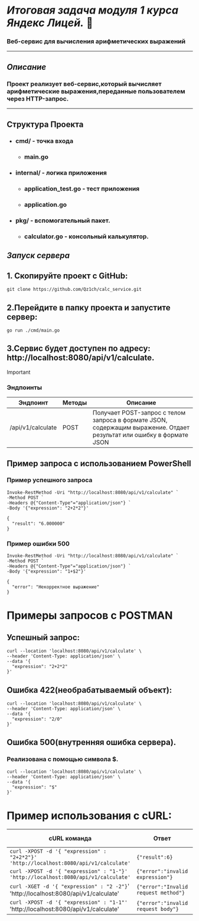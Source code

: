 # _**Итоговая задача модуля 1 курса Яндекс Лицей.**_ 👀
### **Веб-сервис для вычисления арифметических выражений**
___
## _Описание_
### Проект реализует веб-сервис,который вычисляет арифметические выражения,переданные пользователем через HTTP-запрос.
___
## Структура Проекта
+ ### cmd/ - точка входа
  + ### main.go
+ ### internal/ - логика приложения
  + ### application_test.go - тест приложения
  + ### application.go
+ ### pkg/ - вспомогательный пакет.
  + ### calculator.go - консольный калькулятор.
## _Запуск сервера_
## 1. Скопируйте проект с GitHub:
```
git clone https://github.com/Qz1ch/calc_service.git
```
## 2.Перейдите в папку проекта и запустите сервер:
```
go run ./cmd/main.go
```
## 3.Сервис будет доступен по адресу: http://localhost:8080/api/v1/calculate.

> [!IMPORTANT]
> ### Эндпоинты
> | Эндпоинт | Методы | Описание |
> | --- | --- | --- |
> | /api/v1/calculate | POST | Получает POST-запрос c телом запроса в формате JSON, содержащим выражение. Отдает результат или ошибку в формате JSON |
## Пример запроса с использованием PowerShell
### Пример успешного запроса
```
Invoke-RestMethod -Uri "http://localhost:8080/api/v1/calculate" `
-Method POST `
-Headers @{"Content-Type"="application/json"} `
-Body '{"expression": "2+2*2"}'

{
  "result": "6.000000"
}
```
### Пример ошибки 500
```
Invoke-RestMethod -Uri "http://localhost:8080/api/v1/calculate" `
-Method POST `
-Headers @{"Content-Type"="application/json"} `
-Body '{"expression": "1+$2"}'

{
  "error": "Некорректное выражение"
}
```
# Примеры запросов с POSTMAN
## Успешный запрос:
```
curl --location 'localhost:8080/api/v1/calculate' \
--header 'Content-Type: application/json' \
--data '{
  "expression": "2+2*2"
}'
```
## Ошибка 422(необрабатываемый объект):
```
curl --location 'localhost:8080/api/v1/calculate' \
--header 'Content-Type: application/json' \
--data '{
  "expression": "2/0"
}'
```
##  Ошибка 500(внутренняя ошибка сервера).
### Реализована с помощью символа $.
```
curl --location 'localhost:8080/api/v1/calculate' \
--header 'Content-Type: application/json' \
--data '{
  "expression": "$"
}'
```
# Пример использования с cURL:
cURL команда                                   | Ответ                                     | HTTP код
|------------------------------------------------|-------------------------------------------| ----------------------------- |
| ```curl -XPOST -d '{ "expression" : "2+2*2"}' 'http://localhost:8080/api/v1/calculate'```  | ```{"result":6} ``` | 200 |
| ```curl -XPOST -d '{ "expression" : "1-"}' 'http://localhost:8080/api/v1/calculate'``` | ```{"error":"invalid expression"}```|422|
| ```curl -XGET -d '{ "expression" : "2 -2"}```' 'http://localhost:8080/api/v1/calculate' | ```{"error":"Invalid request method"} ```|405|
| ```curl -XPOST -d '{ "expression" : "1-1"'``` 'http://localhost:8080/api/v1/calculate' | ```{"error":"invalid request body"}```|400|


